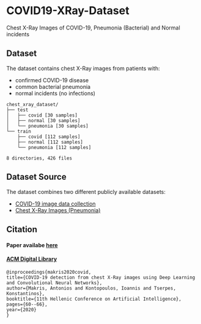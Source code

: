 # COVID19-XRay-Dataset
Chest X-Ray Images of COVID-19, Pneumonia (Bacterial) and Normal incidents


## Dataset

The dataset contains chest X-Ray images from patients with:
-  confirmed COVID-19 disease
-  common bacterial pneumonia 
-  normal incidents (no infections) 

```
chest_xray_dataset/
├── test
│   ├── covid [30 samples]
│   ├── normal [30 samples]
│   └── pneumonia [30 samples]
└── train
    ├── covid [112 samples]
    ├── normal [112 samples]
    └── pneumonia [112 samples]

8 directories, 426 files
```

## Dataset Source

The dataset combines two different publicly available datasets:

- [COVID-19 image data collection](https://github.com/ieee8023/covid-chestxray-dataset)
- [Chest X-Ray Images (Pneumonia)](https://www.kaggle.com/paultimothymooney/chest-xray-pneumonia)


## Citation 

#### Paper availabe [here](https://www.medrxiv.org/content/10.1101/2020.05.22.20110817v1)
####                [ACM Digital Library](https://dl.acm.org/doi/10.1145/3411408.3411416)
     

    @inproceedings{makris2020covid,
    title={COVID-19 detection from chest X-Ray images using Deep Learning and Convolutional Neural Networks},
    author={Makris, Antonios and Kontopoulos, Ioannis and Tserpes, Konstantinos},
    booktitle={11th Hellenic Conference on Artificial Intelligence},
    pages={60--66},
    year={2020}
    }


